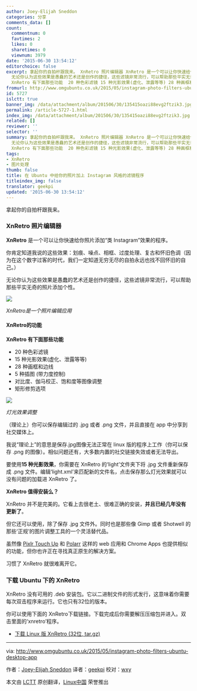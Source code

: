 ```yaml
---
author: Joey-Elijah Sneddon
categories: 分享
comments_data: []
count:
  commentnum: 0
  favtimes: 2
  likes: 0
  sharetimes: 0
  viewnum: 3979
date: '2015-06-30 13:54:12'
editorchoice: false
excerpt: 拿起你的自拍杆跟我来。 XnRetro 照片编辑器 XnRetro 是一个可以让你快速给你照片添加类 Instagram效果的程序。 你肯定知道我说的这些效果：划痕、噪点、相框、过度处理、复古和怀旧色调（因为在这个数字过客的时代，我们一定知道无穷无尽的自拍永远也找不回怀旧的自己。）
  无论你认为这些效果是愚蠢的艺术还是创作的捷径，这些滤镜非常流行，可以帮助那些平实无奇的照片添加个性。  XnRetro是一个照片编辑应用 XnRetro的功能
  XnRetro 有下面那些功能  20 种色彩滤镜 15 种光影效果(虚化、泄露等等) 28 种画框和边线 5 种插图 (带力度控制
fromurl: http://www.omgubuntu.co.uk/2015/05/instagram-photo-filters-ubuntu-desktop-app
id: 5727
islctt: true
banner_img: /data/attachment/album/201506/30/135415oazi88evg2ftzik3.jpg
permalink: /article-5727-1.html
index_img: /data/attachment/album/201506/30/135415oazi88evg2ftzik3.jpg.thumb.jpg
related: []
reviewer: ''
selector: ''
summary: 拿起你的自拍杆跟我来。 XnRetro 照片编辑器 XnRetro 是一个可以让你快速给你照片添加类 Instagram效果的程序。 你肯定知道我说的这些效果：划痕、噪点、相框、过度处理、复古和怀旧色调（因为在这个数字过客的时代，我们一定知道无穷无尽的自拍永远也找不回怀旧的自己。）
  无论你认为这些效果是愚蠢的艺术还是创作的捷径，这些滤镜非常流行，可以帮助那些平实无奇的照片添加个性。  XnRetro是一个照片编辑应用 XnRetro的功能
  XnRetro 有下面那些功能  20 种色彩滤镜 15 种光影效果(虚化、泄露等等) 28 种画框和边线 5 种插图 (带力度控制
tags:
- XnRetro
- 图片处理
thumb: false
title: 在 Ubuntu 中给你的照片加上 Instagram 风格的滤镜程序
titleindex_img: false
translator: geekpi
updated: '2015-06-30 13:54:12'
---
```


拿起你的自拍杆跟我来。


### XnRetro 照片编辑器


**XnRetro** 是一个可以让你快速给你照片添加“类 Instagram”效果的程序。


你肯定知道我说的这些效果：划痕、噪点、相框、过度处理、复古和怀旧色调（因为在这个数字过客的时代，我们一定知道无穷无尽的自拍永远也找不回怀旧的自己。）


无论你认为这些效果是愚蠢的艺术还是创作的捷径，这些滤镜非常流行，可以帮助那些平实无奇的照片添加个性。


![](/data/attachment/album/201506/30/135415oazi88evg2ftzik3.jpg)


*XnRetro是一个照片编辑应用*


#### XnRetro的功能


**XnRetro 有下面那些功能**


* 20 种色彩滤镜
* 15 种光影效果(虚化、泄露等等)
* 28 种画框和边线
* 5 种插图 (带力度控制)
* 对比度、伽马校正、饱和度等图像调整
* 矩形修剪选项


![](/data/attachment/album/201506/30/135416ubia3vbpwixqnwdy.png)


*灯光效果调整*


（理论上）你可以保存编辑过的 .jpg 或者 .png 文件，并且直接在 app 中分享到社交媒体上。


我说“理论上”的意思是保存.jpg图像无法正常在 linux 版的程序上工作（你可以保存 .png 的图像）。相似问题还有，大多数内置的社交链接失效或者无法导出。


要使用**15 种光影效果**，你需要在 XnRetro 的‘light’文件夹下将 .jpg 文件重新保存成 .png 文件。编辑‘light.xml’来匹配新的文件名，点击保存那么灯光效果就可以没有问题的加载进 XnRetro 了。


**XnRetro 值得安装么？**


XnRetro 并不是完美的。它看上去很老土、很难正确的安装，**并且已经几年没有更新了**。


但它还可以使用，除了保存 .jpg 文件外。同时也是那些像 Gimp 或者 Shotwell 的那些‘正规’的图片调整工具的一个灵活替代品。


虽然像 [Pixlr Touch Up](http://www.omgchrome.com/?s=pixlr) 和 [Polarr](http://www.omgchrome.com/the-best-chrome-apps-of-2014/) 这样的 web 应用和 Chrome Apps 也提供相似的功能，但你也许正在寻找真正原生的解决方案。


习惯了 XnRetro 就很难离开它。


### 下载 Ubuntu 下的 XnRetro


XnRetro 没有可用的 .deb 安装包。它以二进制文件的形式发行，这意味着你需要每次双击程序来运行。它也只有32位的版本。


你可以使用下面的 XnRetro下载链接。下载完成后你需要解压压缩包并进入。双击里面的‘xnretro’程序。


* [下载 Linux 版 XnRetro (32位, tar.gz)](http://www.xnview.com/en/xnretro/#downloads)




---


via: <http://www.omgubuntu.co.uk/2015/05/instagram-photo-filters-ubuntu-desktop-app>


作者：[Joey-Elijah Sneddon](https://plus.google.com/117485690627814051450/?rel=author) 译者：[geekpi](https://github.com/geekpi) 校对：[wxy](https://github.com/wxy)


本文由 [LCTT](https://github.com/LCTT/TranslateProject) 原创翻译，[Linux中国](https://linux.cn/) 荣誉推出
